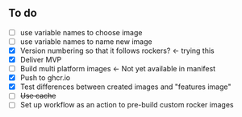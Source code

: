 ## To do

- [ ] use variable names to choose image
- [ ] use variable names to name new image
- [x] Version numbering so that it follows rockers? <- trying this
- [x] Deliver MVP
- [ ] Build multi platform images <- Not yet available in manifest
- [x] Push to ghcr.io
- [x] Test differences between created images and "features image"
- [ ] ~~Use cache~~
- [ ] Set up workflow as an action to pre-build custom rocker images